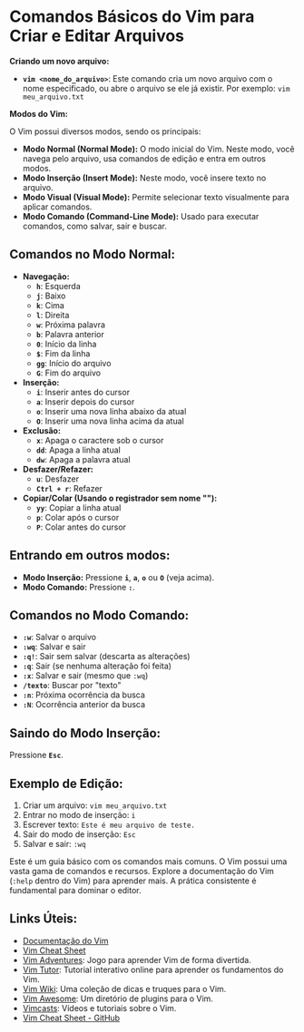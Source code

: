 # Comandos Básicos do Vim para Criar e Editar Arquivos

**Criando um novo arquivo:**

* **`vim <nome_do_arquivo>`**: Este comando cria um novo arquivo com o nome especificado, ou abre o arquivo se ele já existir.  Por exemplo: `vim meu_arquivo.txt`

**Modos do Vim:**

O Vim possui diversos modos, sendo os principais:

* **Modo Normal (Normal Mode):**  O modo inicial do Vim.  Neste modo, você navega pelo arquivo, usa comandos de edição e entra em outros modos.
* **Modo Inserção (Insert Mode):**  Neste modo, você insere texto no arquivo.
* **Modo Visual (Visual Mode):** Permite selecionar texto visualmente para aplicar comandos.
* **Modo Comando (Command-Line Mode):**  Usado para executar comandos, como salvar, sair e buscar.


## Comandos no Modo Normal:

* **Navegação:**
    * **`h`**: Esquerda
    * **`j`**: Baixo
    * **`k`**: Cima
    * **`l`**: Direita
    * **`w`**: Próxima palavra
    * **`b`**: Palavra anterior
    * **`0`**: Início da linha
    * **`$`**: Fim da linha
    * **`gg`**: Início do arquivo
    * **`G`**: Fim do arquivo
* **Inserção:**
    * **`i`**: Inserir antes do cursor
    * **`a`**: Inserir depois do cursor
    * **`o`**: Inserir uma nova linha abaixo da atual
    * **`O`**: Inserir uma nova linha acima da atual
* **Exclusão:**
    * **`x`**: Apaga o caractere sob o cursor
    * **`dd`**: Apaga a linha atual
    * **`dw`**: Apaga a palavra atual
* **Desfazer/Refazer:**
    * **`u`**: Desfazer
    * **`Ctrl + r`**: Refazer
* **Copiar/Colar (Usando o registrador sem nome ""):**
    * **`yy`**: Copiar a linha atual
    * **`p`**: Colar após o cursor
    * **`P`**: Colar antes do cursor

## Entrando em outros modos:

* **Modo Inserção:** Pressione **`i`**, **`a`**, **`o`** ou **`O`** (veja acima).
* **Modo Comando:** Pressione **`:`**.

## Comandos no Modo Comando:

* **`:w`**: Salvar o arquivo
* **`:wq`**: Salvar e sair
* **`:q!`**: Sair sem salvar (descarta as alterações)
* **`:q`**: Sair (se nenhuma alteração foi feita)
* **`:x`**: Salvar e sair (mesmo que `:wq`)
* **`/texto`**: Buscar por "texto"
* **`:n`**: Próxima ocorrência da busca
* **`:N`**: Ocorrência anterior da busca


## Saindo do Modo Inserção:

Pressione **`Esc`**.


## Exemplo de Edição:

1. Criar um arquivo: `vim meu_arquivo.txt`
2. Entrar no modo de inserção: `i`
3. Escrever texto:  `Este é meu arquivo de teste.`
4. Sair do modo de inserção: `Esc`
5. Salvar e sair: `:wq`


Este é um guia básico com os comandos mais comuns. O Vim possui uma vasta gama de comandos e recursos. Explore a documentação do Vim (`:help` dentro do Vim) para aprender mais.  A prática consistente é fundamental para dominar o editor.

## Links Úteis:
* [Documentação do Vim](https://www.vim.org/docs.php)
* [Vim Cheat Sheet](https://vim.rtorr.com/)
* [Vim Adventures](https://vim-adventures.com/): Jogo para aprender Vim de forma divertida.
* [Vim Tutor](https://www.openvim.com/): Tutorial interativo online para aprender os fundamentos do Vim.
* [Vim Wiki](https://vim.fandom.com/wiki/Vim_Tips_Wiki): Uma coleção de dicas e truques para o Vim.
* [Vim Awesome](https://vimawesome.com/): Um diretório de plugins para o Vim.
* [Vimcasts](http://vimcasts.org/): Vídeos e tutoriais sobre o Vim.
* [Vim Cheat Sheet - GitHub](https://github.github.com/training-kit/downloads/github-git-cheat-sheet.pdf)
